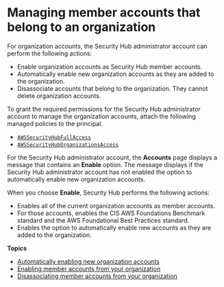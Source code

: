 # Managing member accounts that belong to an organization<a name="securityhub-accounts-orgs"></a>

For organization accounts, the Security Hub administrator account can perform the following actions:
+ Enable organization accounts as Security Hub member accounts\.
+ Automatically enable new organization accounts as they are added to the organization\.
+ Disassociate accounts that belong to the organization\. They cannot delete organization accounts\. 

To grant the required permissions for the Security Hub administrator account to manage the organization accounts, attach the following managed policies to the principal\.
+ [`AWSSecurityHubFullAccess`](security-iam-awsmanpol.md#security-iam-awsmanpol-awssecurityhubfullaccess)
+ [`AWSSecurityHubOrganizationsAccess`](security-iam-awsmanpol.md#security-iam-awsmanpol-awssecurityhuborganizationsaccess)

For the Security Hub administrator account, the **Accounts** page displays a message that contains an **Enable** option\. The message displays if the Security Hub administrator account has not enabled the option to automatically enable new organization accounts\.

When you choose **Enable**, Security Hub performs the following actions:
+ Enables all of the current organization accounts as member accounts\.
+ For those accounts, enables the CIS AWS Foundations Benchmark standard and the AWS Foundational Best Practices standard\.
+ Enables the option to automatically enable new accounts as they are added to the organization\.

**Topics**
+ [Automatically enabling new organization accounts](accounts-orgs-auto-enable.md)
+ [Enabling member accounts from your organization](orgs-accounts-enable.md)
+ [Disassociating member accounts from your organization](accounts-orgs-disassociate.md)